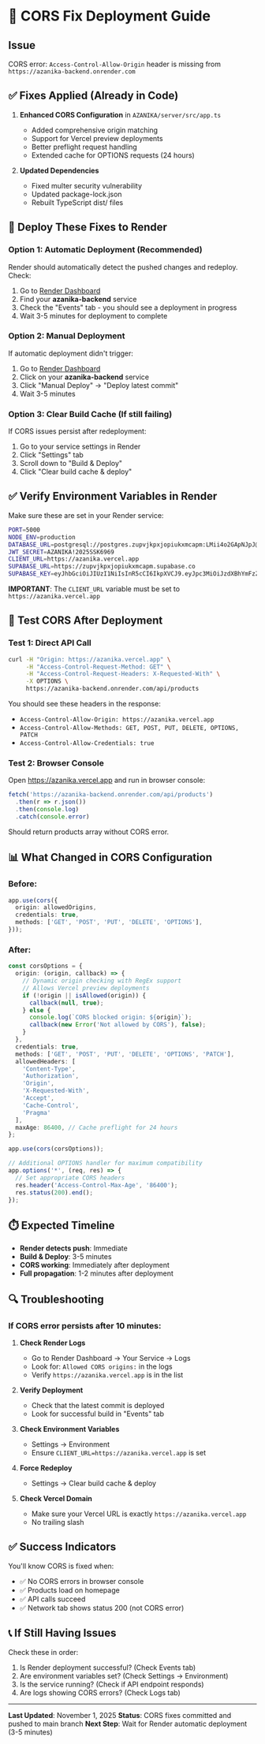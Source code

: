 # 🔧 CORS Fix Deployment Guide

## Issue
CORS error: `Access-Control-Allow-Origin` header is missing from `https://azanika-backend.onrender.com`

## ✅ Fixes Applied (Already in Code)

1. **Enhanced CORS Configuration** in `AZANIKA/server/src/app.ts`
   - Added comprehensive origin matching
   - Support for Vercel preview deployments
   - Better preflight request handling
   - Extended cache for OPTIONS requests (24 hours)

2. **Updated Dependencies**
   - Fixed multer security vulnerability
   - Updated package-lock.json
   - Rebuilt TypeScript dist/ files

## 🚀 Deploy These Fixes to Render

### Option 1: Automatic Deployment (Recommended)
Render should automatically detect the pushed changes and redeploy. Check:

1. Go to [Render Dashboard](https://dashboard.render.com)
2. Find your **azanika-backend** service
3. Check the "Events" tab - you should see a deployment in progress
4. Wait 3-5 minutes for deployment to complete

### Option 2: Manual Deployment
If automatic deployment didn't trigger:

1. Go to [Render Dashboard](https://dashboard.render.com)
2. Click on your **azanika-backend** service
3. Click "Manual Deploy" → "Deploy latest commit"
4. Wait 3-5 minutes

### Option 3: Clear Build Cache (If still failing)
If CORS issues persist after redeployment:

1. Go to your service settings in Render
2. Click "Settings" tab
3. Scroll down to "Build & Deploy"
4. Click "Clear build cache & deploy"

## ✅ Verify Environment Variables in Render

Make sure these are set in your Render service:

```bash
PORT=5000
NODE_ENV=production
DATABASE_URL=postgresql://postgres.zupvjkpxjopiukxmcapm:LMii4o2GApNJpJ@aws-1-ap-south-1.pooler.supabase.com:5432/postgres
JWT_SECRET=AZANIKA!2025SSK6969
CLIENT_URL=https://azanika.vercel.app
SUPABASE_URL=https://zupvjkpxjopiukxmcapm.supabase.co
SUPABASE_KEY=eyJhbGciOiJIUzI1NiIsInR5cCI6IkpXVCJ9.eyJpc3MiOiJzdXBhYmFzZSIsInJlZiI6Inp1cHZqa3B4am9waXVreG1jYXBtIiwicm9sZSI6ImFub24iLCJpYXQiOjE3NjEwMzI1OTEsImV4cCI6MjA3NjYwODU5MX0.hfms4UZcoohEJ9f36SEt966wu97nxOD80yr2LeQ05Lo
```

**IMPORTANT**: The `CLIENT_URL` variable must be set to `https://azanika.vercel.app`

## 🧪 Test CORS After Deployment

### Test 1: Direct API Call
```bash
curl -H "Origin: https://azanika.vercel.app" \
     -H "Access-Control-Request-Method: GET" \
     -H "Access-Control-Request-Headers: X-Requested-With" \
     -X OPTIONS \
     https://azanika-backend.onrender.com/api/products
```

You should see these headers in the response:
- `Access-Control-Allow-Origin: https://azanika.vercel.app`
- `Access-Control-Allow-Methods: GET, POST, PUT, DELETE, OPTIONS, PATCH`
- `Access-Control-Allow-Credentials: true`

### Test 2: Browser Console
Open https://azanika.vercel.app and run in browser console:
```javascript
fetch('https://azanika-backend.onrender.com/api/products')
  .then(r => r.json())
  .then(console.log)
  .catch(console.error)
```

Should return products array without CORS error.

## 📊 What Changed in CORS Configuration

### Before:
```typescript
app.use(cors({
  origin: allowedOrigins,
  credentials: true,
  methods: ['GET', 'POST', 'PUT', 'DELETE', 'OPTIONS'],
}));
```

### After:
```typescript
const corsOptions = {
  origin: (origin, callback) => {
    // Dynamic origin checking with RegEx support
    // Allows Vercel preview deployments
    if (!origin || isAllowed(origin)) {
      callback(null, true);
    } else {
      console.log(`CORS blocked origin: ${origin}`);
      callback(new Error('Not allowed by CORS'), false);
    }
  },
  credentials: true,
  methods: ['GET', 'POST', 'PUT', 'DELETE', 'OPTIONS', 'PATCH'],
  allowedHeaders: [
    'Content-Type',
    'Authorization',
    'Origin',
    'X-Requested-With',
    'Accept',
    'Cache-Control',
    'Pragma'
  ],
  maxAge: 86400, // Cache preflight for 24 hours
};

app.use(cors(corsOptions));

// Additional OPTIONS handler for maximum compatibility
app.options('*', (req, res) => {
  // Set appropriate CORS headers
  res.header('Access-Control-Max-Age', '86400');
  res.status(200).end();
});
```

## ⏱️ Expected Timeline

- **Render detects push**: Immediate
- **Build & Deploy**: 3-5 minutes
- **CORS working**: Immediately after deployment
- **Full propagation**: 1-2 minutes after deployment

## 🔍 Troubleshooting

### If CORS error persists after 10 minutes:

1. **Check Render Logs**
   - Go to Render Dashboard → Your Service → Logs
   - Look for: `Allowed CORS origins:` in the logs
   - Verify `https://azanika.vercel.app` is in the list

2. **Verify Deployment**
   - Check that the latest commit is deployed
   - Look for successful build in "Events" tab

3. **Check Environment Variables**
   - Settings → Environment
   - Ensure `CLIENT_URL=https://azanika.vercel.app` is set

4. **Force Redeploy**
   - Settings → Clear build cache & deploy

5. **Check Vercel Domain**
   - Make sure your Vercel URL is exactly `https://azanika.vercel.app`
   - No trailing slash

## ✅ Success Indicators

You'll know CORS is fixed when:
- ✅ No CORS errors in browser console
- ✅ Products load on homepage
- ✅ API calls succeed
- ✅ Network tab shows status 200 (not CORS error)

## 📞 If Still Having Issues

Check these in order:
1. Is Render deployment successful? (Check Events tab)
2. Are environment variables set? (Check Settings → Environment)
3. Is the service running? (Check if API endpoint responds)
4. Are logs showing CORS errors? (Check Logs tab)

---

**Last Updated**: November 1, 2025
**Status**: CORS fixes committed and pushed to main branch
**Next Step**: Wait for Render automatic deployment (3-5 minutes)
